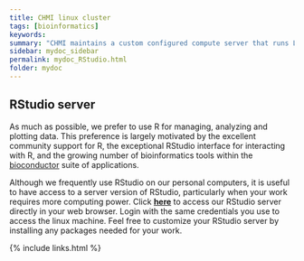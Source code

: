 ```yaml
---
title: CHMI linux cluster
tags: [bioinformatics]
keywords:
summary: "CHMI maintains a custom configured compute server that runs Linux Ubuntu 16.04 LTS.  This machine has two 6-core Intel Xeon E5-2643v4 CPUs (12 cores total), 512 Gb of RAM and 18Tb of RAID1 storage.  If you are a PennVet lab and wish to use this machine, please contact Dan Beiting (beiting@upenn.edu) for more information."
sidebar: mydoc_sidebar
permalink: mydoc_RStudio.html
folder: mydoc
---
```


## RStudio server
As much as possible, we prefer to use R for managing, analyzing and plotting data.  This preference is largely motivated by the excellent community support for R, the exceptional RStudio interface for interacting with R, and the growing number of bioinformatics tools within the [bioconductor](https://www.bioconductor.org/) suite of applications.

Although we frequently use RStudio on our personal computers, it is useful to have access to a server version of RStudio, particularly when your work requires more computing power.  Click [**here**](http://130.91.255.137:8787) to access our RStudio server directly in your web browser.  Login with the same credentials you use to access the linux machine.  Feel free to customize your RStudio server by installing any packages needed for your work.

{% include links.html %}


